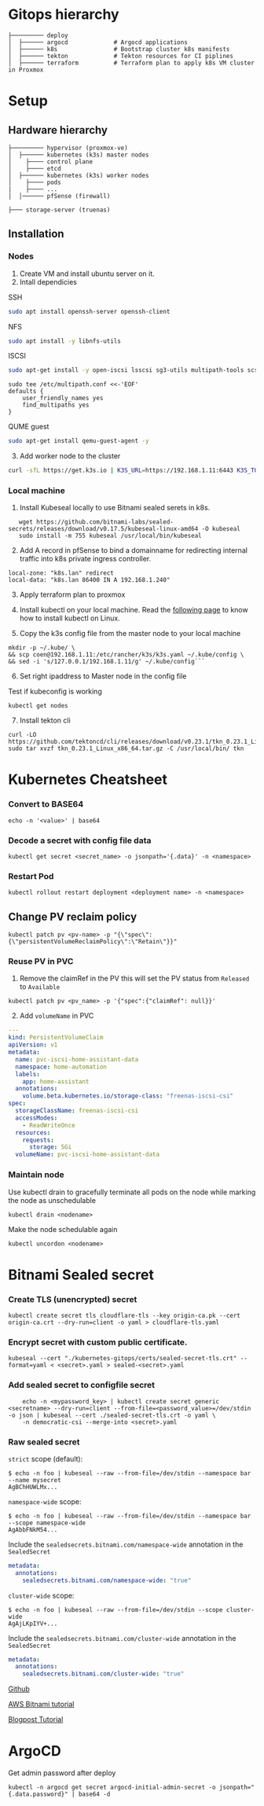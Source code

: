 # Gitops hierarchy

```
├───────── deploy
│  ├────── argocd             # Argocd applications
│  ├────── k8s                # Bootstrap cluster k8s manifests
│  ├────── tekton             # Tekton resources for CI piplines
│  ├────── terraform          # Terraform plan to apply k8s VM cluster in Proxmox
```


# Setup

## Hardware hierarchy

```
├───────── hypervisor (proxmox-ve)
│  ├────── kubernetes (k3s) master nodes
│    ├──── control plane
│    ├──── etcd
│  ├────── kubernetes (k3s) worker nodes
│    ├──── pods
|    ├──── ...
│  │────── pfSense (firewall)
```
```
├─── storage-server (truenas)
```

## Installation

### Nodes

1. Create VM and install ubuntu server on it.
2. Intall dependicies

SSH 
```bash
sudo apt install openssh-server openssh-client
```

NFS
```bash
sudo apt install -y libnfs-utils
```

ISCSI
```bash
sudo apt-get install -y open-iscsi lsscsi sg3-utils multipath-tools scsitools
```
```consol
sudo tee /etc/multipath.conf <<-'EOF'
defaults {
    user_friendly_names yes
    find_multipaths yes
}
```

QUME guest
```bash
sudo apt-get install qemu-guest-agent -y
```

3. Add worker node to the cluster 

```bash
curl -sfL https://get.k3s.io | K3S_URL=https://192.168.1.11:6443 K3S_TOKEN=<k3s_token> sh -
```

### Local machine

1. Install Kubeseal locally to use Bitnami sealed serets in k8s.
```console
   wget https://github.com/bitnami-labs/sealed-secrets/releases/download/v0.17.5/kubeseal-linux-amd64 -O kubeseal
   sudo install -m 755 kubeseal /usr/local/bin/kubeseal
```

2. Add A record in pfSense to bind a domainname for redirecting internal traffic into k8s private ingress controller.
```
local-zone: "k8s.lan" redirect
local-data: "k8s.lan 86400 IN A 192.168.1.240"
```
3. Apply terraform plan to proxmox

4. Install kubectl on your local machine.
   Read the [following page](https://kubernetes.io/docs/tasks/tools/install-kubectl-linux/) to know how to install kubectl on Linux.

5. Copy the k3s config file from the master node to your local machine

```console
mkdir -p ~/.kube/ \
&& scp coen@192.168.1.11:/etc/rancher/k3s/k3s.yaml ~/.kube/config \
&& sed -i 's/127.0.0.1/192.168.1.11/g' ~/.kube/config```
```

6. Set right ipaddress to Master node in the config file

Test if kubeconfig is working

```console
kubectl get nodes
```

7. Install tekton cli 
```console
curl -LO https://github.com/tektoncd/cli/releases/download/v0.23.1/tkn_0.23.1_Linux_x86_64.tar.gz
sudo tar xvzf tkn_0.23.1_Linux_x86_64.tar.gz -C /usr/local/bin/ tkn
``` 

# Kubernetes Cheatsheet

### Convert to BASE64
```console
echo -n '<value>' | base64
```

### Decode a secret with config file data
```console
kubectl get secret <secret_name> -o jsonpath='{.data}' -n <namespace>
```

### Restart Pod
```batch
kubectl rollout restart deployment <deployment name> -n <namespace>
```

## Change PV reclaim policy
```console
kubectl patch pv <pv-name> -p "{\"spec\":{\"persistentVolumeReclaimPolicy\":\"Retain\"}}"
```

### Reuse PV in PVC
1. Remove the claimRef in the PV this will set the PV status from ```Released``` to ```Available```
```console
kubectl patch pv <pv_name> -p '{"spec":{"claimRef": null}}'
```
2. Add ```volumeName``` in PVC

```yaml
---
kind: PersistentVolumeClaim
apiVersion: v1
metadata:
  name: pvc-iscsi-home-assistant-data
  namespace: home-automation
  labels:
    app: home-assistant
  annotations:
    volume.beta.kubernetes.io/storage-class: "freenas-iscsi-csi"
spec:
  storageClassName: freenas-iscsi-csi
  accessModes:
    - ReadWriteOnce
  resources:
    requests:
      storage: 5Gi
  volumeName: pvc-iscsi-home-assistant-data
```

### Maintain node

Use kubectl drain to gracefully terminate all pods on the node while marking the node as unschedulable
```console
kubectl drain <nodename>
```

Make the node schedulable again
```console
kubectl uncordon <nodename>
```


# Bitnami Sealed secret

### Create TLS (unencrypted) secret
```
kubectl create secret tls cloudflare-tls --key origin-ca.pk --cert origin-ca.crt --dry-run=client -o yaml > cloudflare-tls.yaml
```

### Encrypt secret with custom public certificate.
```console
kubeseal --cert "./kubernetes-gitops/certs/sealed-secret-tls.crt" --format=yaml < <secret>.yaml > sealed-<secret>.yaml
```

### Add sealed secret to configfile secret
```console
    echo -n <mypassword_key> | kubectl create secret generic <secretname> --dry-run=client --from-file=<password_value>=/dev/stdin -o json | kubeseal --cert ./sealed-secret-tls.crt -o yaml \
    -n democratic-csi --merge-into <secret>.yaml
```

### Raw sealed secret

`strict` scope (default):

```console
$ echo -n foo | kubeseal --raw --from-file=/dev/stdin --namespace bar --name mysecret
AgBChHUWLMx...
```

`namespace-wide` scope:

```console
$ echo -n foo | kubeseal --raw --from-file=/dev/stdin --namespace bar --scope namespace-wide
AgAbbFNkM54...
```
Include the `sealedsecrets.bitnami.com/namespace-wide` annotation in the `SealedSecret`
```yaml
metadata:
  annotations:
    sealedsecrets.bitnami.com/namespace-wide: "true"
```

`cluster-wide` scope:

```console
$ echo -n foo | kubeseal --raw --from-file=/dev/stdin --scope cluster-wide
AgAjLKpIYV+...
```
Include the `sealedsecrets.bitnami.com/cluster-wide` annotation in the `SealedSecret`
```yaml
metadata:
  annotations:
    sealedsecrets.bitnami.com/cluster-wide: "true"
```


[Github](https://github.com/bitnami-labs/sealed-secrets)

[AWS Bitnami tutorial](https://aws.amazon.com/blogs/opensource/managing-secrets-deployment-in-kubernetes-using-sealed-secrets/)

[Blogpost Tutorial](https://itsmetommy.com/2020/06/26/kubernetes-sealed-secrets/)


# ArgoCD

Get admin password after deploy
```
kubectl -n argocd get secret argocd-initial-admin-secret -o jsonpath="{.data.password}" | base64 -d
```